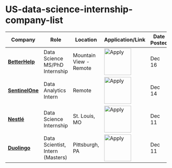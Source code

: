 # US-data-science-internship-company-list


| Company | Role | Location | Application/Link | Date Posted |
| ------- | ---- | -------- | ---------------- | ----------- |
| **[BetterHelp](https://ai-jobs.net/jobs-at-betterhelp/)** | Data Science MS/PhD Internship | Mountain View - Remote | <a href="https://apply.workable.com/betterhelp/j/D56B23DD77/apply/?ref=ai-jobs.net&source=ai-jobs.net&utm_source=ai-jobs.net&utm_campaign=ai-jobs.net"><img src="https://i.imgur.com/w6lyvuC.png" width="84" alt="Apply"></a> | Dec 16 |
| **[SentinelOne](https://ai-jobs.net/jobs-at-sentinelone/)** | Data Analytics Intern | Remote | <a href="https://www.sentinelone.com/jobs/?gh_jid=5818536003&ref=ai-jobs.net&source=ai-jobs.net&utm_source=ai-jobs.net&utm_campaign=ai-jobs.net"><img src="https://i.imgur.com/w6lyvuC.png" width="84" alt="Apply"></a> | Dec 14 |
| **[Nestlé](https://ai-jobs.net/jobs-at-nestle/)** | Data Science Internship | St. Louis, MO | <a href="https://jobdetails.nestle.com/job/St_-Louis-Data-Science-Internship-MO-63102/1005225601/?ref=ai-jobs.net&source=ai-jobs.net&utm_source=ai-jobs.net&utm_campaign=ai-jobs.net"><img src="https://i.imgur.com/w6lyvuC.png" width="84" alt="Apply"></a> | Dec 11 |
| **[Duolingo](https://ai-jobs.net/jobs-at-duolingo/)** |Data Scientist, Intern (Masters) |Pittsburgh, PA| <a href="https://boards.greenhouse.io/duolingo/jobs/7057891002?ref=ai-jobs.net&source=ai-jobs.net&utm_source=ai-jobs.net&utm_campaign=ai-jobs.net"><img src="https://i.imgur.com/w6lyvuC.png" width="84" alt="Apply"></a> | Dec 11 |
